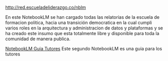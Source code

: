 http://red.escueladeliderazgo.co/nblm

En este NotebookLM se han cargado todas las relatorias de la escuela de formacion politica, hacia una transición democratica en la cual cumpli varios roles en la arquitectura y administracion de datos y plataformas y se ha creado este insumo que esta totalmente libre y disponible para toda la comunidad de manera publica.

[NotebookLM Guia Tutores](https://notebooklm.google.com/notebook/ac1c4e09-b0ef-4629-8edf-1aaeb3fe5da5)
Este segundo NotebookLM es una guia para los tutores